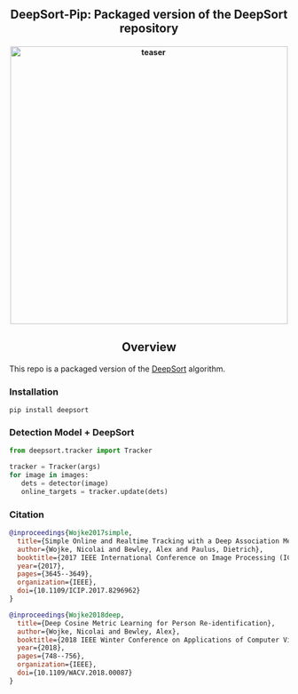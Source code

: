 <div align="center">
<h2>
  DeepSort-Pip: Packaged version of the DeepSort repository  
</h2>
<h4>
    <img width="500" alt="teaser" src="https://github.com/kadirnar/sort-pip/blob/05b7b968926a40324c7162041d875d6b53a02651/doc/sort_video.gif">
</h4>
</div>

## <div align="center">Overview</div>

This repo is a packaged version of the [DeepSort](https://github.com/nwojke/deep_sort) algorithm.
### Installation
```
pip install deepsort
```

### Detection Model + DeepSort 
```python
from deepsort.tracker import Tracker

tracker = Tracker(args)
for image in images:
   dets = detector(image)
   online_targets = tracker.update(dets)
```
### Citation
```bibtex
@inproceedings{Wojke2017simple,
  title={Simple Online and Realtime Tracking with a Deep Association Metric},
  author={Wojke, Nicolai and Bewley, Alex and Paulus, Dietrich},
  booktitle={2017 IEEE International Conference on Image Processing (ICIP)},
  year={2017},
  pages={3645--3649},
  organization={IEEE},
  doi={10.1109/ICIP.2017.8296962}
}

@inproceedings{Wojke2018deep,
  title={Deep Cosine Metric Learning for Person Re-identification},
  author={Wojke, Nicolai and Bewley, Alex},
  booktitle={2018 IEEE Winter Conference on Applications of Computer Vision (WACV)},
  year={2018},
  pages={748--756},
  organization={IEEE},
  doi={10.1109/WACV.2018.00087}
}
```
